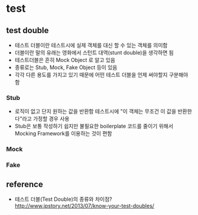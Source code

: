 # test

## test double
* 테스트 더블이란 테스트시에 실제 객체를 대신 할 수 있는 객체를 의미함
* 더블이란 말의 유래는 영화에서 스턴트 대역(stunt double)을 생각하면 됨
* 테스트더블은 흔히 Mock Object 로 알고 있음
* 종류로는 Stub, Mock, Fake Object 등이 있음
* 각각 다른 용도를 가지고 있기 때문에 어떤 테스트 더블을 언제 써야할지 구분해야 함

### Stub
* 로직이 없고 단지 원하는 값을 반환함 테스트시에 "이 객체는 무조건 이 값을 반환한다"라고 가정할 경우 사용
* Stub은 보통 작성하기 쉽지만 불필요한 boilerplate 코드를 줄이기 위해서 Mocking Framework를 이용하는 것이 편함

### Mock

### Fake


## reference

* 테스트 더블(Test Double)의 종류와 차이점?
http://www.jpstory.net/2013/07/know-your-test-doubles/
